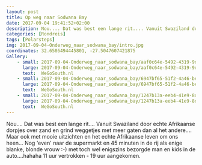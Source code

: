 ```yaml
---
layout: post
title: Op weg naar Sodwana Bay 
date: 2017-09-04 19:41:52+02:00
description: Nou.... Dat was best een lange rit.... Vanuit Swaziland door echte Afrikaanse dorpjes over zand en grind weggetjes met meer gaten dan alles andere.... Maar ook met mooie uitzichten en het echte Afrikaanse leven om ons he
categories: [Rondreis]
tags: [Polarsteps]
img: 2017-09-04-Onderweg_naar_sodwana_bay/intro.jpg
coordinates: 32.6586494445801, -27.5047607421875
Gallery:
    - small: 2017-09-04-Onderweg_naar_sodwana_bay/aaf0c64e-5492-4319-9d36-7b08515b9268_large_image.jpg
      large: 2017-09-04-Onderweg_naar_sodwana_bay/aaf0c64e-5492-4319-9d36-7b08515b9268_large_image.jpg
      text:  WeGoSouth.nl
    - small: 2017-09-04-Onderweg_naar_sodwana_bay/6947bf65-51f2-4a46-be77-2336d445ea18_large_image.jpg
      large: 2017-09-04-Onderweg_naar_sodwana_bay/6947bf65-51f2-4a46-be77-2336d445ea18_large_image.jpg
      text:  WeGoSouth.nl
    - small: 2017-09-04-Onderweg_naar_sodwana_bay/1247b13a-eeb4-41e9-8da1-43112511d592_large_image.jpg
      large: 2017-09-04-Onderweg_naar_sodwana_bay/1247b13a-eeb4-41e9-8da1-43112511d592_large_image.jpg
      text:  WeGoSouth.nl
---
```

Nou.... Dat was best een lange rit.... Vanuit Swaziland door echte Afrikaanse dorpjes over zand en grind weggetjes met meer gaten dan al het andere.... Maar ook met mooie uitzichten en het echte Afrikaanse leven om ons heen... Nog 'even' naar de supermarkt en 45 minuten in de rij als enige blanke, blonde vrouw :-) met toch wel enigszins bezorgde man en kids in de auto....hahaha
11 uur vertrokken - 19 uur aangekomen.